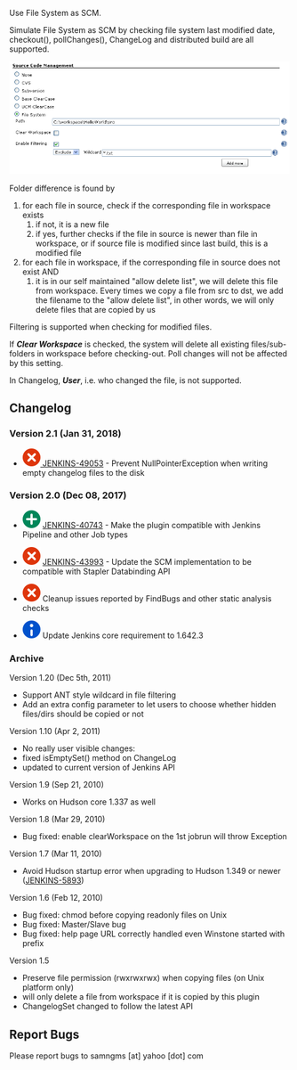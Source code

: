 Use File System as SCM.

Simulate File System as SCM by checking file system last modified date,
checkout(), pollChanges(), ChangeLog and distributed build are all
supported.

![](docs/images/screenshot.png)

Folder difference is found by

1.  for each file in source, check if the corresponding file in
    workspace exists
    1.  if not, it is a new file
    2.  if yes, further checks if the file in source is newer than file
        in workspace, or if source file is modified since last build,
        this is a modified file
2.  for each file in workspace, if the corresponding file in source does
    not exist AND
    1.  it is in our self maintained "allow delete list", we will delete
        this file from workspace. Every times we copy a file from src to
        dst, we add the filename to the "allow delete list", in other
        words, we will only delete files that are copied by us

Filtering is supported when checking for modified files.

If ***Clear Workspace*** is checked, the system will delete all existing
files/sub-folders in workspace before checking-out. Poll changes will
not be affected by this setting.

In Changelog, ***User***, i.e. who changed the file, is not supported.

## Changelog

### Version 2.1 (Jan 31, 2018)

-   [![(error)](docs/images/error.svg) JENKINS-49053](https://issues.jenkins-ci.org/browse/JENKINS-49053) -
    Prevent NullPointerException when writing empty changelog files to
    the disk

### Version 2.0 (Dec 08, 2017)

-   ![(plus)](docs/images/add.svg) [JENKINS-40743](https://issues.jenkins-ci.org/browse/JENKINS-40743) -
    Make the plugin compatible with Jenkins Pipeline and other Job types

-   ![(error)](docs/images/error.svg) [JENKINS-43993](https://issues.jenkins-ci.org/browse/JENKINS-43993) -
    Update the SCM implementation to be compatible with Stapler
    Databinding API
-   ![(error)](docs/images/error.svg) Cleanup
    issues reported by FindBugs and other static analysis checks
-   ![(info)](docs/images/information.svg) Update
    Jenkins core requirement to 1.642.3

### Archive

Version 1.20 (Dec 5th, 2011)

-   Support ANT style wildcard in file filtering
-   Add an extra config parameter to let users to choose whether hidden
    files/dirs should be copied or not 

Version 1.10 (Apr 2, 2011)

-   No really user visible changes:
-   fixed isEmptySet() method on ChangeLog
-   updated to current version of Jenkins API

Version 1.9 (Sep 21, 2010)

-   Works on Hudson core 1.337 as well

Version 1.8 (Mar 29, 2010)

-   Bug fixed: enable clearWorkspace on the 1st jobrun will throw
    Exception

Version 1.7 (Mar 11, 2010)

-   Avoid Hudson startup error when upgrading to Hudson 1.349 or newer
    ([JENKINS-5893](https://issues.jenkins-ci.org/browse/JENKINS-5893))

Version 1.6 (Feb 12, 2010)

-   Bug fixed: chmod before copying readonly files on Unix
-   Bug fixed: Master/Slave bug
-   Bug fixed: help page URL correctly handled even Winstone started
    with prefix

Version 1.5

-   Preserve file permission (rwxrwxrwx) when copying files (on Unix
    platform only)
-   will only delete a file from workspace if it is copied by this
    plugin
-   ChangelogSet changed to follow the latest API

## Report Bugs 

Please report bugs to samngms \[at\] yahoo \[dot\] com

